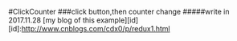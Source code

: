 #ClickCounter
###click button,then counter change
#####write in 2017.11.28
[my blog of this example][id]
[id]:http://www.cnblogs.com/cdx0/p/redux1.html
